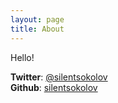 ```yaml
---
layout: page
title: About
---
```


Hello!

**Twitter**: [@silentsokolov](https://twitter.com/silentsokolov)  
**Github**: [silentsokolov](https://github.com/SilentSokolov)  
